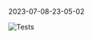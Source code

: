 2023-07-08-23-05-02 

![Tests](https://github.com/xRevx/UnitTestingExercise/actions/workflows/main.yml/badge.svg) 

